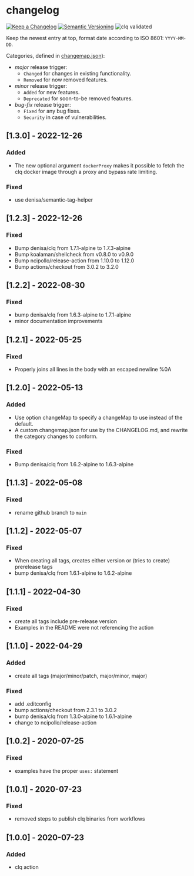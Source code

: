 # changelog

[![Keep a Changelog](https://img.shields.io/badge/Keep%20a%20Changelog-1.0.0-informational)](https://keepachangelog.com/en/1.0.0/)
[![Semantic Versioning](https://img.shields.io/badge/Sematic%20Versioning-2.0.0-informational)](https://semver.org/spec/v2.0.0.html)
![clq validated](https://img.shields.io/badge/clq-validated-success)

Keep the newest entry at top, format date according to ISO 8601: `YYYY-MM-DD`.

Categories, defined in [changemap.json](.github/clq/changemap.json)):
- _major_ release trigger:
   - `Changed` for changes in existing functionality.
   - `Removed` for now removed features.
- _minor_ release trigger:
   - `Added` for new features.
   - `Deprecated` for soon-to-be removed features.
- _bug-fix_ release trigger:
   - `Fixed` for any bug fixes.
   - `Security` in case of vulnerabilities.

## [1.3.0] - 2022-12-26
### Added
- The new optional argument `dockerProxy` makes it possible to fetch the clq docker image
  through a proxy and bypass rate limiting.

### Fixed
- use denisa/semantic-tag-helper

## [1.2.3] - 2022-12-26
### Fixed
- Bump denisa/clq from 1.7.1-alpine to 1.7.3-alpine
- Bump koalaman/shellcheck from v0.8.0 to v0.9.0
- Bump ncipollo/release-action from 1.10.0 to 1.12.0
- Bump actions/checkout from 3.0.2 to 3.2.0

## [1.2.2] - 2022-08-30
### Fixed
- bump denisa/clq from 1.6.3-alpine to 1.7.1-alpine
- minor documentation improvements

## [1.2.1] - 2022-05-25
### Fixed
- Properly joins all lines in the body with an escaped newline %0A

## [1.2.0] - 2022-05-13
### Added
- Use option changeMap to specify a changeMap to use instead of the default.
- A custom changemap.json for use by the CHANGELOG.md, and rewrite the category changes
  to conform.

### Fixed
- Bump denisa/clq from 1.6.2-alpine to 1.6.3-alpine

## [1.1.3] - 2022-05-08
### Fixed
- rename github branch to `main`

## [1.1.2] - 2022-05-07
### Fixed
- When creating all tags, creates either version or (tries to create) prerelease tags
- bump denisa/clq from 1.6.1-alpine to 1.6.2-alpine

## [1.1.1] - 2022-04-30
### Fixed
- create all tags include pre-release version
- Examples in the README were not referencing the action

## [1.1.0] - 2022-04-29
### Added
- create all tags (major/minor/patch, major/minor, major)

### Fixed
- add .editconfig
- bump actions/checkout from 2.3.1 to 3.0.2
- bump denisa/clq from 1.3.0-alpine to 1.6.1-alpine
- change to ncipollo/release-action

## [1.0.2] - 2020-07-25
### Fixed
- examples have the proper `uses:` statement

## [1.0.1] - 2020-07-23
### Fixed
- removed steps to publish clq binaries from workflows

## [1.0.0] - 2020-07-23
### Added
- clq action

